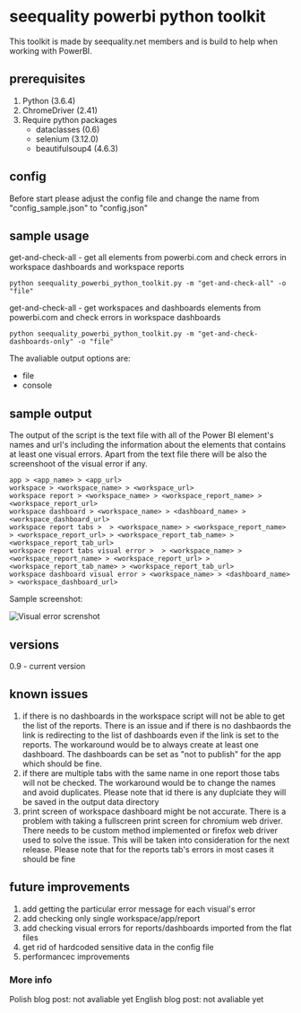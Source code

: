 # seequality powerbi python toolkit
This toolkit is made by seequality.net members and is build to help when working with PowerBI.

## prerequisites
1) Python (3.6.4)
2) ChromeDriver (2.41)
3) Require python packages
    - dataclasses (0.6)
    - selenium (3.12.0)
    - beautifulsoup4 (4.6.3)

## config
Before start please adjust the config file and change the name from "config_sample.json" to "config.json"

## sample usage
get-and-check-all - get all elements from powerbi.com and check errors in workspace dashboards and workspace reports
```
python seequality_powerbi_python_toolkit.py -m "get-and-check-all" -o "file"
```
get-and-check-all - get workspaces and dashboards elements from powerbi.com and check errors in workspace dashboards
```
python seequality_powerbi_python_toolkit.py -m "get-and-check-dashboards-only" -o "file"
```
The avaliable output options are:
* file
* console

## sample output
The output of the script is the text file with all of the Power BI element's names and url's including the information about the elements that contains at least one visual errors. Apart from the text file there will be also the screenshoot of the visual error if any. 
```
app > <app_name> > <app_url>
workspace > <workspace_name> > <workspace_url>
workspace report > <workspace_name> > <workspace_report_name> > <workspace_report_url>
workspace dashboard > <workspace_name> > <dashboard_name> > <workspace_dashboard_url>
workspace report tabs >  > <workspace_name> > <workspace_report_name> > <workspace_report_url> > <workspace_report_tab_name> > <workspace_report_tab_url>
workspace report tabs visual error >  > <workspace_name> > <workspace_report_name> > <workspace_report_url> > <workspace_report_tab_name> > <workspace_report_tab_url>
workspace dashboard visual error > <workspace_name> > <dashboard_name> > <workspace_dashboard_url>
```
Sample screenshot:

![Visual error screnshot](https://pl.seequality.net/wp-content/uploads/2018/08/visualerror_20180819_112554_2f4acbd67d90495eb14a6fad44ca223a.png)

## versions
0.9 - current version

## known issues
1) if there is no dashboards in the workspace script will not be able to get the list of the reports. There is an issue and if there is no dashbaords the link is redirecting to the list of dashboards even if the link is set to the reports. The workaround would be to always create at least one dashboard. The dashboards can be set as "not to publish" for the app which should be fine.
2) if there are multiple tabs with the same name in one report those tabs will not be checked. The workaround would be to change the names and avoid duplicates. Please note that id there is any duplciate they will be saved in the output data directory
3) print screen of workspace dashboard might be not accurate. There is a problem with taking a fullscreen print screen for chromium web driver. There needs to be custom method implemented or firefox web driver used to solve the issue. This will be taken into consideration for the next release. Please note that for the reports tab's errors in most cases it should be fine 

## future improvements
1) add getting the particular error message for each visual's error
2) add checking only single workspace/app/report
3) add checking visual errors for reports/dashboards imported from the flat files
4) get rid of hardcoded sensitive data in the config file
4) performancec improvements

### More info
Polish blog post: not avaliable yet
English blog post: not avaliable yet